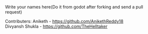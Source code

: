 Write your names here(Do it from godot after forking and send a pull request)

Contributers:
Aniketh - https://github.com/AnikethReddy18  
Divyansh Shukla - https://github.com/TheHelltaker